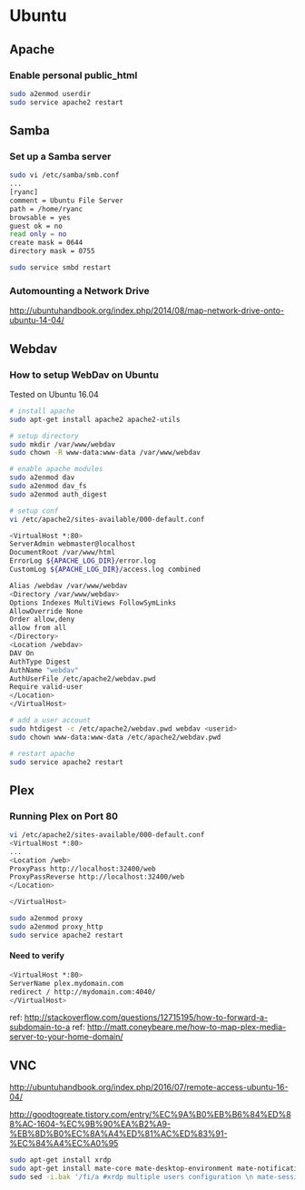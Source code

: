 # Ubuntu

## Apache
### Enable personal public\_html

```sh
sudo a2enmod userdir
sudo service apache2 restart
```

## Samba

### Set up a Samba server
```sh
sudo vi /etc/samba/smb.conf
...
[ryanc]
comment = Ubuntu File Server
path = /home/ryanc
browsable = yes
guest ok = no
read only = no
create mask = 0644
directory mask = 0755

sudo service smbd restart
```

### Automounting a Network Drive
http://ubuntuhandbook.org/index.php/2014/08/map-network-drive-onto-ubuntu-14-04/

## Webdav
### How to setup WebDav on Ubuntu

Tested on Ubuntu 16.04

```sh
# install apache
sudo apt-get install apache2 apache2-utils

# setup directory
sudo mkdir /var/www/webdav
sudo chown -R www-data:www-data /var/www/webdav

# enable apache modules
sudo a2enmod dav
sudo a2enmod dav_fs
sudo a2enmod auth_digest

# setup conf
vi /etc/apache2/sites-available/000-default.conf

<VirtualHost *:80>
ServerAdmin webmaster@localhost
DocumentRoot /var/www/html
ErrorLog ${APACHE_LOG_DIR}/error.log
CustomLog ${APACHE_LOG_DIR}/access.log combined

Alias /webdav /var/www/webdav
<Directory /var/www/webdav>
Options Indexes MultiViews FollowSymLinks
AllowOverride None
Order allow,deny
allow from all
</Directory>
<Location /webdav>
DAV On
AuthType Digest
AuthName "webdav"
AuthUserFile /etc/apache2/webdav.pwd
Require valid-user
</Location>
</VirtualHost>

# add a user account
sudo htdigest -c /etc/apache2/webdav.pwd webdav <userid>
sudo chown www-data:www-data /etc/apache2/webdav.pwd

# restart apache
sudo service apache2 restart
```

## Plex
### Running Plex on Port 80

```sh
vi /etc/apache2/sites-available/000-default.conf
<VirtualHost *:80>
...
<Location /web>
ProxyPass http://localhost:32400/web
ProxyPassReverse http://localhost:32400/web
</Location>

</VirtualHost>

sudo a2enmod proxy
sudo a2enmod proxy_http
sudo service apache2 restart
```

#### Need to verify
```sh
<VirtualHost *:80>
ServerName plex.mydomain.com
redirect / http://mydomain.com:4040/
</VirtualHost>
```
ref: http://stackoverflow.com/questions/12715195/how-to-forward-a-subdomain-to-a
ref: http://matt.coneybeare.me/how-to-map-plex-media-server-to-your-home-domain/


## VNC
http://ubuntuhandbook.org/index.php/2016/07/remote-access-ubuntu-16-04/

http://goodtogreate.tistory.com/entry/%EC%9A%B0%EB%B6%84%ED%88%AC-1604-%EC%9B%90%EA%B2%A9-%EB%8D%B0%EC%8A%A4%ED%81%AC%ED%83%91-%EC%84%A4%EC%A0%95

```sh
sudo apt-get install xrdp
sudo apt-get install mate-core mate-desktop-environment mate-notification-daemon
sudo sed -i.bak '/fi/a #xrdp multiple users configuration \n mate-session \n' /etc/xrdp/startwm.sh
```

